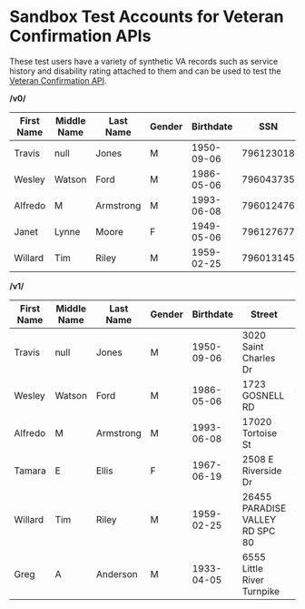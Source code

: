 # Sandbox Test Accounts for Veteran Confirmation APIs

These test users have a variety of synthetic VA records such as service history and disability rating attached to them and can be used to test the [Veteran Confirmation API](https://developer.va.gov/explore/verification/docs/veteran_confirmation?version=current).

**/v0/**

| First Name | Middle Name | Last Name | Gender | Birthdate | SSN | Status |
| --- | --- | --- | --- | --- | --- | --- |
| Travis | null | Jones | M | 1950-09-06 | 796123018 | not confirmed |
| Wesley | Watson | Ford | M | 1986-05-06 | 796043735 | confirmed |
| Alfredo | M | Armstrong | M | 1993-06-08 | 796012476 | confirmed |
| Janet | Lynne | Moore | F | 1949-05-06 | 796127677 | confirmed |
| Willard | Tim | Riley | M | 1959-02-25 | 796013145 | not confirmed |

**/v1/**

| First Name | Middle Name | Last Name | Gender | Birthdate  | Street                          | City           | Zipcode    | State | Country | Status        |
|------------|-------------|-----------|--------|------------|---------------------------------|----------------|------------|-------|---------|---------------|
| Travis     | null        | Jones     | M      | 1950-09-06 | 3020 Saint Charles Dr           | Tampa          | 33618-3238 | FL    | USA     | not confirmed |
| Wesley     | Watson      | Ford      | M      | 1986-05-06 | 1723 GOSNELL RD                 | VIENNA         | 22182      | VA    | USA     | confirmed     |
| Alfredo    | M           | Armstrong | M      | 1993-06-08 | 17020 Tortoise St               | Round Rock     | 78664      | TX    | USA     | confirmed     |
| Tamara     | E           | Ellis     | F      | 1967-06-19 | 2508 E Riverside Dr             | Austin         | 78741      | TX    | USA     | confirmed     |
| Willard    | Tim         | Riley     | M      | 1959-02-25 | 26455 PARADISE VALLEY RD SPC 80 | WARNER SPRINGS | 92086-9300 | CA    | USA     | not confirmed |
| Greg       | A           | Anderson  | M      | 1933-04-05 | 6555 Little River Turnpike      | Alexandria     | 22312      | VA    | USA     | not confirmed |